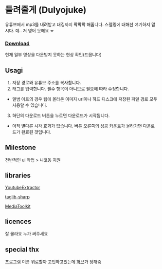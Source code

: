 # 들려줄게 (Dulyojuke)

유튜브에서 mp3를 내려받고 태깅까지 팍팍팍 해줍니다. 스펠링에 대해선 얘기하지 맙시다. 예.. 저 영어 못해요 ㅠ

### [Download](https://github.com/Usagination/Dulyojuke/releases/tag/alpha)

현재 일부 영상을 다운받지 못하는 현상 확인(드뭅니다) 

## Usagi

1. 저장 경로와 유튜브 주소를 복사합니다.
2. 태그를 입력합니다. 필수 항목이 아니므로 필요에 따라 수정합니다.
 - 앨범 아트의 경우 웹에 올라온 이미지 url이나 하드 디스크에 저장된 파일 경로 모두 사용할 수 있습니다.
3. 하단의 다운로드 버튼을 누르면 다운로드가 시작됩니다.
 - 아직 별다른 시각 효과가 없습니다. 버튼 오른쪽의 성공 카운트가 올라가면 다운로드가 완료된 것입니다.
 
## Milestone

전반적인 ui 작업 > 니코동 지원

## libraries

[YoutubeExtractor](https://github.com/flagbug/YoutubeExtractor)

[taglib-sharp](https://github.com/mono/taglib-sharp)

[MediaToolkit](https://github.com/AydinAdn/MediaToolkit)


## licences

잘 몰라요 누가 써주세요


## special thx

프로그램 이름 뭐로할까 고민하고있는데 [허브](https://twitter.com/hub1257)가 정해줌
